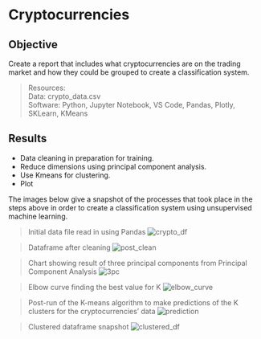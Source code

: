 # Cryptocurrencies
## Objective
Create a report that includes what cryptocurrencies are on the trading market and how they could be grouped to create a classification system. 

> Resources:<br>
> Data: crypto_data.csv<br>
> Software: Python, Jupyter Notebook, VS Code, Pandas, Plotly, SKLearn, KMeans

## Results

* Data cleaning in preparation for training.
* Reduce dimensions using principal component analysis.
* Use Kmeans for clustering.
* Plot

The images below give a snapshot of the processes that took place in the steps above in order to create a classification system using unsupervised machine learning.

> Initial data file read in using Pandas
![crypto_df](https://user-images.githubusercontent.com/108758105/211185331-6062b325-5698-430a-bba2-3fab28621a8f.png)

> Dataframe after cleaning
![post_clean](https://user-images.githubusercontent.com/108758105/211185600-e08ebe05-23ee-4186-a41d-ddb49e6ec192.png)

> Chart showing result of three principal components from Principal Component Analysis
![3pc](https://user-images.githubusercontent.com/108758105/211185387-f0b73478-c490-4bd2-8549-3a61599e6327.png)

> Elbow curve finding the best value for K
![elbow_curve](https://user-images.githubusercontent.com/108758105/211185352-dc196f97-1d35-49ea-989f-c7be3948b054.png)

> Post-run of the K-means algorithm to make predictions of the K clusters for the cryptocurrencies’ data
![prediction](https://user-images.githubusercontent.com/108758105/211185785-cbd36da6-2074-4021-bb74-4216bbc27e29.png)

> Clustered dataframe snapshot 
> ![clustered_df](https://user-images.githubusercontent.com/108758105/211185720-cf838600-9081-4509-a513-1df4c5394c7c.png)

